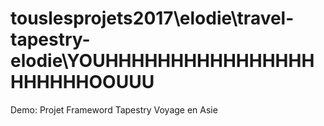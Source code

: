 # touslesprojets2017\elodie\travel-tapestry-elodie\YOUHHHHHHHHHHHHHHHHHHHHHHOOUUU
Demo: Projet Frameword Tapestry
Voyage en Asie


